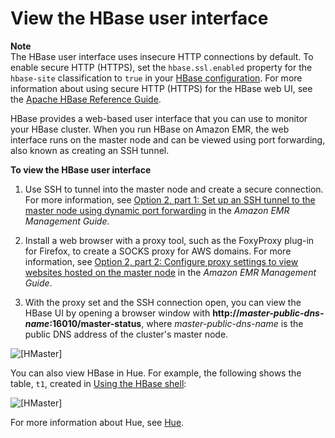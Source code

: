 # View the HBase user interface<a name="hbase-web-ui"></a>

**Note**  
The HBase user interface uses insecure HTTP connections by default\. To enable secure HTTP \(HTTPS\), set the `hbase.ssl.enabled` property for the `hbase-site` classification to `true` in your [HBase configuration](emr-hbase-configure.md)\. For more information about using secure HTTP \(HTTPS\) for the HBase web UI, see the [Apache HBase Reference Guide](https://hbase.apache.org/book.html#_using_secure_http_https_for_the_web_ui)\.

HBase provides a web\-based user interface that you can use to monitor your HBase cluster\. When you run HBase on Amazon EMR, the web interface runs on the master node and can be viewed using port forwarding, also known as creating an SSH tunnel\. 

**To view the HBase user interface**

1. Use SSH to tunnel into the master node and create a secure connection\. For more information, see [Option 2, part 1: Set up an SSH tunnel to the master node using dynamic port forwarding](https://docs.aws.amazon.com/emr/latest/ManagementGuide/emr-ssh-tunnel.html) in the *Amazon EMR Management Guide*\. 

1. Install a web browser with a proxy tool, such as the FoxyProxy plug\-in for Firefox, to create a SOCKS proxy for AWS domains\. For more information, see [Option 2, part 2: Configure proxy settings to view websites hosted on the master node](https://docs.aws.amazon.com/emr/latest/ManagementGuide/emr-connect-master-node-proxy.html) in the *Amazon EMR Management Guide*\. 

1. With the proxy set and the SSH connection open, you can view the HBase UI by opening a browser window with **http://*master\-public\-dns\-name*:16010/master\-status**, where *master\-public\-dns\-name* is the public DNS address of the cluster's master node\. 

![\[HMaster\]](http://docs.aws.amazon.com/emr/latest/ReleaseGuide/images/hmaster.png)

You can also view HBase in Hue\. For example, the following shows the table, `t1`, created in [Using the HBase shell](emr-hbase-connect.md):

![\[HMaster\]](http://docs.aws.amazon.com/emr/latest/ReleaseGuide/images/huehbase.png)

 For more information about Hue, see [Hue](emr-hue.md)\.
